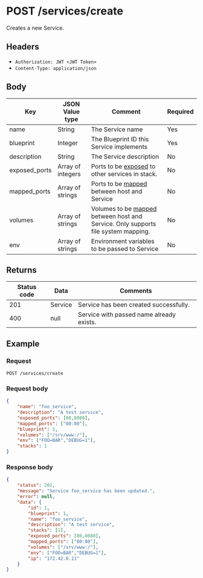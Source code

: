 # POST /services/create
Creates a new Service.

## Headers
* `Authorization: JWT <JWT Token>`
* `Content-Type: application/json`

## Body
Key | JSON Value type | Comment | Required
---|---|---|---
name|String|The Service name|Yes
blueprint|Integer|The Blueprint ID this Service implements|Yes
description|String|The Service description|No
exposed_ports|Array of integers|Ports to be [exposed](https://docs.docker.com/compose/compose-file/#expose) to other services in stack.|No
mapped_ports|Array of strings|Ports to be [mapped](https://docs.docker.com/compose/compose-file/#ports) between host and Service|No
volumes|Array of strings|Volumes to be [mapped](https://docs.docker.com/compose/compose-file/#short-syntax-3) between host and Service. Only supports file system mapping.|No
env|Array of strings|Environment variables to be passed to Service|No


## Returns
Status code | Data | Comments 
---|---|---
201|Service|Service has been created successfully.
400|null|Service with passed name already exists.

## Example
### Request
`POST /services/create`
### Request body
```json
{
    "name": "foo_service",
    "description": "A test service",
    "exposed_ports": [80,8080],
    "mapped_ports": ["80:80"],
    "blueprint": 1,
    "volumes": ["/srv/www:/"],
    "env": ["FOO=BAR","DEBUG=1"],
    "stacks": 1
}
```
### Response body
```json
{
    "status": 201,
    "message": "Service foo_service has been updated.",
    "error": null,
    "data": {
        "id": 1,
        "blueprint": 1,
        "name": "foo_service",
        "description": "A test service",
        "stacks": [1],
        "exposed_ports": [80,8080],
        "mapped_ports": ["80:80"],
        "volumes": ["/srv/www:/"],
        "env": ["FOO=BAR","DEBUG=1"],
        "ip": "172.42.0.11"
    }
}
```